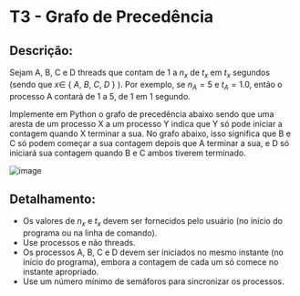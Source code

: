 # T3 - Grafo de Precedência

## Descrição:
 Sejam A, B, C e D threads que contam de 1 a $n_x$ de $t_x$ em $t_x$ segundos (sendo que $x ∈$ { $A$, $B$, $C$, $D$ } ). Por exemplo, se $n_A = 5$ e $t_A = 1.0$, então o processo A contará de 1 a 5, de 1 em 1 segundo.

 Implemente em Python o grafo de precedência abaixo sendo que uma aresta de um processo X a um processo Y indica que Y só pode iniciar a contagem quando X terminar a sua. No grafo abaixo, isso significa que B e C só podem começar a sua contagem depois que A terminar a sua, e D só iniciará sua contagem quando B e C ambos tiverem terminado.

 ![image](https://github.com/lukasjacon/T3-Grafo-de-Precedencia/assets/65463695/9cd0491f-3b75-4054-b9d2-5ca58b0057d9)

## Detalhamento:
 - Os valores de $n_x$ e $t_x$ devem ser fornecidos pelo usuário (no início do programa ou na linha de comando).
 - Use processos e não threads.
 - Os processos A, B, C e D devem ser iniciados no mesmo instante (no início do programa), embora a contagem de cada um só comece no instante apropriado.
- Use um número mínimo de semáforos para sincronizar os processos.


